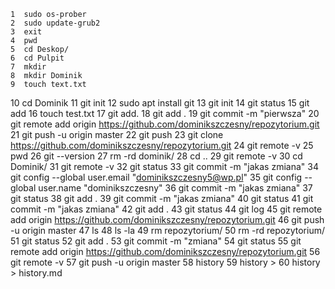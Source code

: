     1  sudo os-prober
    2  sudo update-grub2
    3  exit
    4  pwd
    5  cd Deskop/
    6  cd Pulpit
    7  mkdir
    8  mkdir Dominik
    9  touch text.txt
   10  cd Dominik
   11  git init
   12  sudo apt install git
   13  git init
   14  git status
   15  git add
   16  touch test.txt
   17  git add.
   18  git add .
   19  git commit -m "pierwsza"
   20  git remote add origin https://github.com/dominikszczesny/repozytorium.git
   21  git push -u origin master
   22  git push
   23  git clone https://github.com/dominikszczesny/repozytorium.git
   24  git remote -v
   25  pwd
   26  git --version
   27  rm -rd dominik/
   28  cd ..
   29  git remote -v
   30  cd Dominik/
   31  git remote -v
   32  git status
   33  git commit -m "jakas zmiana"
   34  git config --global user.email "dominikszczesny5@wp.pl"
   35  git config --global user.name "dominikszczesny"
   36  git commit -m "jakas zmiana"
   37  git status
   38  git add .
   39  git commit -m "jakas zmiana"
   40  git status
   41  git commit -m "jakas zmiana"
   42  git add .
   43  git status
   44  git log
   45  git remote add origin https://github.com/dominikszczesny/repozytorium.git
   46  git push -u origin master
   47  ls
   48  ls -la
   49  rm repozytorium/
   50  rm -rd repozytorium/
   51  git status
   52  git add .
   53  git commit -m "zmiana"
   54  git status
   55  git remote add origin https://github.com/dominikszczesny/repozytorium.git
   56  git remote -v
   57  git push -u origin master
   58  history
   59  history >
   60  history > history.md
